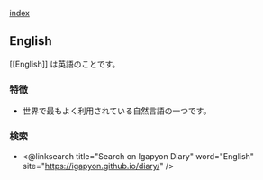 [index](https://igapyon.github.io/diary/keyword/index.html)

## English

[[English]] は英語のことです。

### 特徴

* 世界で最もよく利用されている自然言語の一つです。

### 検索

* <@linksearch title="Search on Igapyon Diary" word="English" site="https://igapyon.github.io/diary/" />
